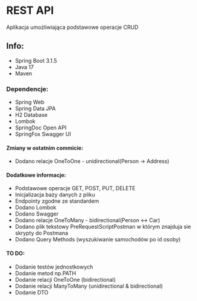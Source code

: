 # REST API
Aplikacja umożliwiająca podstawowe operacje CRUD
## Info:
- Spring Boot 3.1.5
- Java 17
- Maven
### Dependencje:
- Spring Web
- Spring Data JPA
- H2 Database
- Lombok
- SpringDoc Open API
- SpringFox Swagger UI
#### Zmiany w ostatnim commicie:
- Dodano relacje OneToOne - unidirectional(Person -> Address)
#### Dodatkowe informacje:
- Podstawowe operacje GET, POST, PUT, DELETE
- Inicjalizacja bazy danych z pliku
- Endpointy zgodne ze standardem
- Dodano Lombok
- Dodano Swagger
- Dodano relacje OneToMany - bidirectional(Person <-> Car)
- Dodano plik tekstowy PreRequestScriptPostman w którym znajduja sie skrypty do Postmana
- Dodano Query Methods (wyszukiwanie samochodów po id osoby)

#### TO DO:
- Dodanie testów jednostkowych
- Dodanie metod np.PATH
- Dodanie relacji OneToOne (bidirectional)
- Dodanie relacji ManyToMany (unidirectional & bidirectional)
- Dodanie DTO

   